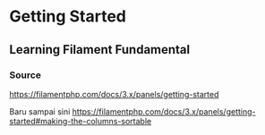 # Getting Started

## Learning Filament Fundamental
### Source
https://filamentphp.com/docs/3.x/panels/getting-started

Baru sampai sini https://filamentphp.com/docs/3.x/panels/getting-started#making-the-columns-sortable